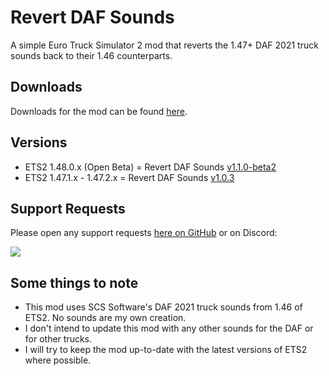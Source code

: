 # Revert DAF Sounds
A simple Euro Truck Simulator 2 mod that reverts the 1.47+ DAF 2021 truck sounds back to their 1.46 counterparts.

## Downloads

Downloads for the mod can be found [here](https://github.com/TheClassic36/Revert-DAF-Sounds/releases).

## Versions

* ETS2 1.48.0.x (Open Beta) = Revert DAF Sounds [v1.1.0-beta2](https://github.com/TheClassic36/Revert-DAF-Sounds/releases/tag/v1.1.0-beta2)
* ETS2 1.47.1.x - 1.47.2.x = Revert DAF Sounds [v1.0.3](https://github.com/TheClassic36/Revert-DAF-Sounds/releases/tag/v1.0.3)

## Support Requests
Please open any support requests [here on GitHub](https://github.com/TheClassic36/Revert-DAF-Sounds/issues) or on Discord:

[![](https://dcbadge.vercel.app/api/server/vZJSDjPcmu)](https://discord.gg/vZJSDjPcmu)

## Some things to note
* This mod uses SCS Software's DAF 2021 truck sounds from 1.46 of ETS2. No sounds are my own creation.
* I don't intend to update this mod with any other sounds for the DAF or for other trucks.
* I will try to keep the mod up-to-date with the latest versions of ETS2 where possible.